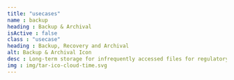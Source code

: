 ```yaml
---
title: "usecases"
name : backup
heading : Backup & Archival
isActive : false
class : "usecase"
heading : Backup, Recovery and Archival
alt: Backup & Archival Icon
desc : Long-term storage for infrequently accessed files for regulatory, compliance, disaster recover, or archival purposes.
img : img/tar-ico-cloud-time.svg
---
```

